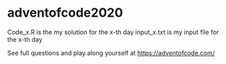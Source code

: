 # adventofcode2020

Code_x.R is the my solution for the x-th day
input_x.txt is my input file for the x-th day

See full questions and play along yourself at https://adventofcode.com/
